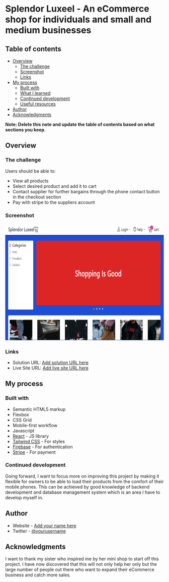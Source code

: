 # Splendor Luxeel - An eCommerce shop for individuals and small and medium businesses


## Table of contents

- [Overview](#overview)
  - [The challenge](#the-challenge)
  - [Screenshot](#screenshot)
  - [Links](#links)
- [My process](#my-process)
  - [Built with](#built-with)
  - [What I learned](#what-i-learned)
  - [Continued development](#continued-development)
  - [Useful resources](#useful-resources)
- [Author](#author)
- [Acknowledgments](#acknowledgments)

**Note: Delete this note and update the table of contents based on what sections you keep.**

## Overview

### The challenge

Users should be able to:

- View all products
- Select desired product and add it to cart
- Contact supplier for further bargains through the phone contact button in the checkout section
- Pay with stripe to the suppliers account

### Screenshot

![](./client/src/assets/preview-shop.png)


### Links

- Solution URL: [Add solution URL here](https://github.com/EECvision/splendor-luxeel)
- Live Site URL: [Add live site URL here](https://splendor-luxeel.vercel.app/)

## My process

### Built with

- Semantic HTML5 markup
- Flexbox
- CSS Grid
- Mobile-first workflow
- Javascript
- [React](https://reactjs.org/) - JS library
- [Tailwind CSS](https://tailwindcss.com/) - For styles
- [Firebase](https://firebase.google.com/) - For authentication
- [Stripe](https://stripe.com/) - For payment



### Continued development

Going forward, I want to focus more on improving this project by making it flexible for owners to be able to load their products
from the comfort of their mobile phones. This can be achieved by good knowledge of backend development and database management system which is an area I have to develop myself in.

## Author

- Website - [Add your name here](https://emmanuel-ezeka.netlify.app)
- Twitter - [@yourusername](https://twitter.com/EECvision)


## Acknowledgments

I want to thank my sister who inspired me by her mini shop to start off this project. I have now discovered that 
this will not only help her only but the large number of people out there who want to expand their eCommerce business and 
catch more sales.
